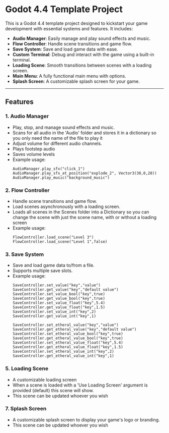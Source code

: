 # Godot 4.4 Template Project

This is a Godot 4.4 template project designed to kickstart your game development with essential systems and features. It includes:

- **Audio Manager**: Easily manage and play sound effects and music.
- **Flow Controller**: Handle scene transitions and game flow.
- **Save System**: Save and load game data with ease.
- **Custom Terminal**: Debug and interact with the game using a built-in terminal.
- **Loading Scene**: Smooth transitions between scenes with a loading screen.
- **Main Menu**: A fully functional main menu with options.
- **Splash Screen**: A customizable splash screen for your game.

---

## Features

### 1. **Audio Manager**
   - Play, stop, and manage sound effects and music.
   - Scans for all audio in the 'Audio' folder and stores it in a dictionary so you only need the name of the file to play it
   - Adjust volume for different audio channels.
   - Plays footstep audio
   - Saves volume levels
   - Example usage:
     ```gdscript
     AudioManager.play_sfx("click_1")
     AudioManager.play_sfx_at_position("explode_2", Vector3(30,0,20))
     AudioManager.play_music("background_music")
     ```

### 2. **Flow Controller**
   - Handle scene transitions and game flow.
   - Load scenes asynchronously with a loading screen.
   - Loads all scenes in the Scenes folder into a Dictionary so you can change the scene with just the scene name, with or without a loading screen
   - Example usage:
     ```gdscript
     FlowController.load_scene("Level 3")
     FlowController.load_scene("Level 1",false)
     ```

### 3. **Save System**
   - Save and load game data to/from a file.
   - Supports multiple save slots.
   - Example usage:
     ```gdscript
     SaveController.set_value("key","value")
     SaveController.get_value("key","default value")
     SaveController.set_value_bool("key",true)
     SaveController.get_value_bool("key",true)
     SaveController.set_value_float("key",5.4)
     SaveController.get_value_float("key",1.5)
     SaveController.set_value_int("key",2)
     SaveController.get_value_int("key",1)

     SaveController.set_etheral_value("key","value")
     SaveController.get_etheral_value("key","default value")
     SaveController.set_etheral_value_bool("key",true)
     SaveController.get_etheral_value_bool("key",true)
     SaveController.set_etheral_value_float("key",5.4)
     SaveController.get_etheral_value_float("key",1.5)
     SaveController.set_etheral_value_int("key",2)
     SaveController.get_etheral_value_int("key",1)
     ```

### 5. **Loading Scene**
   - A customizable loading screen
   - When a scene is loaded with a 'Use Loading Screen' argument is provided (default) this scene will show.
   - This scene can be updated whoever you wish

### 7. **Splash Screen**
   - A customizable splash screen to display your game's logo or branding.
   - This scene can be updated whoever you wish

